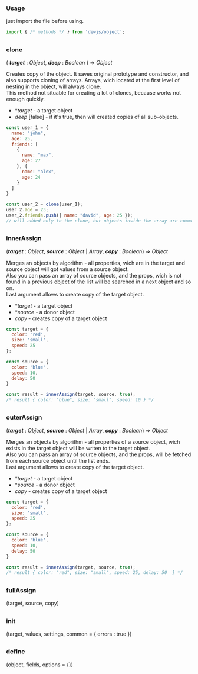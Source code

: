 ### Usage
just import the file before using.

```js
import { /* methods */ } from 'dewjs/object';
```

##
### clone
( ***target*** : *Object*, ***deep*** : *Boolean* ) => *Object*

Creates copy of the object. It saves original prototype and constructor, and also supports cloning of arrays. Arrays, wich located at the first level of nesting in the object, will always clone.   
This method not situable for creating a lot of clones, because works not enough quickly.

- **target* - a target object
- *deep* [false] - if it's true, then will created copies of all sub-objects.

```js
const user_1 = {
  name: "john",
  age: 25,
  friends: [
    {
      name: "max",
      age: 27
    }, {
      name: "alex",
      age: 24
    }
  ]
}

const user_2 = clone(user_1);
user_2.age = 23;
user_2.friends.push({ name: "david", age: 25 });
// will added only to the clone, but objects inside the array are common.
```

##
### innerAssign
(***target*** : *Object*, ***source*** : *Object* | *Array*, ***copy*** : *Boolean*) => *Object*

Merges an objects by algorithm - all properties, wich are in the target and source object will got values from a source object.  
Also you can pass an array of source objects, and the props, wich is not found in a previous object of the list will be searched in a next object and so on.  
Last argument allows to create copy of the target object.

- **target* - a target object
- **source* - a donor object
- *copy* - creates copy of a target object

```js
const target = {
  color: 'red',
  size: 'small',
  speed: 25
};

const source = {
  color: 'blue',
  speed: 10,
  delay: 50
}

const result = innerAssign(target, source, true);
/* result { color: "blue", size: "small", speed: 10 } */
```

##
### outerAssign
(***target*** : *Object*, ***source*** : *Object* | *Array*, ***copy*** : *Boolean*) => *Object*

Merges an objects by algorithm - all properties of a source object, wich exists in the target object will be writen to the target object.  
Also you can pass an array of source objects, and the props, will be fetched from each source object until the list ends.  
Last argument allows to create copy of the target object.

- **target* - a target object
- **source* - a donor object
- *copy* - creates copy of a target object

```js
const target = {
  color: 'red',
  size: 'small',
  speed: 25
};

const source = {
  color: 'blue',
  speed: 10,
  delay: 50
}

const result = innerAssign(target, source, true);
/* result { color: "red", size: "small", speed: 25, delay: 50  } */
```

##
### fullAssign
(target, source, copy)

##
### init
(target, values, settings, common = { errors : true })

##
### define
(object, fields, options = {})